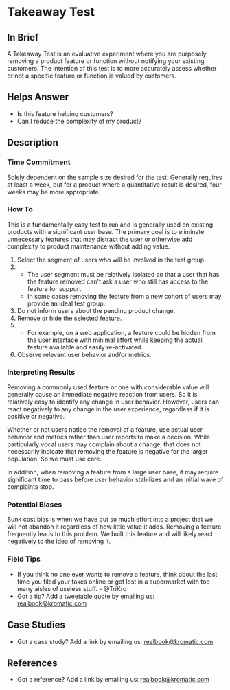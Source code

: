 # Takeaway Test

## In Brief

A Takeaway Test is an evaluative experiment where you are purposely removing a product feature or function without notifying your existing customers. The intention of this test is to more accurately assess whether or not a specific feature or function is valued by customers.

## Helps Answer

* Is this feature helping customers?
* Can I reduce the complexity of my product?

## Description

### Time Commitment

Solely dependent on the sample size desired for the test. Generally requires at least a week, but for a product where a quantitative result is desired, four weeks may be more appropriate.

### How To

This is a fundamentally easy test to run and is generally used on existing products with a significant user base. The primary goal is to eliminate unnecessary features that may distract the user or otherwise add complexity to product maintenance without adding value.

1. Select the segment of users who will be involved in the test group.
2. * The user segment must be relatively isolated so that a user that has the feature removed can't ask a user who still has access to the feature for support.
   * In some cases removing the feature from a new cohort of users may provide an ideal test group.
3. Do not inform users about the pending product change.
4. Remove or hide the selected feature.
5. * For example, on a web application, a feature could be hidden from the user interface with minimal effort while keeping the actual feature available and easily re-activated.
6. Observe relevant user behavior and/or metrics.

### Interpreting Results

Removing a commonly used feature or one with considerable value will generally cause an immediate negative reaction from users. So it is relatively easy to identify any change in user behavior. However, users can react negatively to any change in the user experience, regardless if it is positive or negative.

Whether or not users notice the removal of a feature, use actual user behavior and metrics rather than user reports to make a decision. While particularly vocal users may complain about a change, that does not necessarily indicate that removing the feature is negative for the larger population. So we must use care.

In addition, when removing a feature from a large user base, it may require significant time to pass before user behavior stabilizes and an initial wave of complaints stop.

### Potential Biases

Sunk cost bias is when we have put so much effort into a project that we will not abandon it regardless of how little value it adds. Removing a feature frequently leads to this problem. We built this feature and will likely react negatively to the idea of removing it.

### Field Tips

* If you think no one ever wants to remove a feature, think about the last time you filed your taxes online or got lost in a supermarket with too many aisles of useless stuff. - @TriKro
* Got a tip? Add a tweetable quote by emailing us: [realbook@kromatic.com](mailto:realbook@kromatic.com)

## Case Studies

* Got a case study? Add a link by emailing us: [realbook@kromatic.com](mailto:realbook@kromatic.com) 

## References

* Got a reference? Add a link by emailing us: [realbook@kromatic.com](realbook@kromatic.com)
